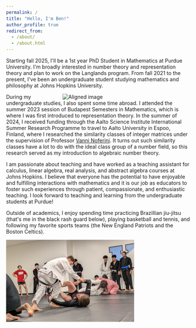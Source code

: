 ```yaml
---
permalink: /
title: "Hello, I'm Ben!"
author_profile: true
redirect_from: 
  - /about/
  - /about.html
---
```


Starting fall 2025, I'll be a 1st year PhD Student in Mathematics at Purdue University. I'm broadly interested in number theory and representation theory and plan to work on the Langlands program. From fall 2021 to the present, I've been an undergraduate student studying mathematics and philosophy at Johns Hopkins University. 

<img src="/images/Facing blackboard side profile.JPG" alt="Aligned image" class="aligned-image"
style="width: 350px; float: right; margin-left: 8px;"> 

During my undergraduate studies, I also spent some time abroad. I attended the summer 2023 session of Budapest Semesters in Mathematics, which is where I was first introduced to representation theory. In the summer of 2024, I received funding through the Aalto Science Institute International Summer Research Programme to travel to Aalto University in Espoo, Finland, where I researched the similarity classes of integer matrices under the supervision of Professor [Vanni Noferini](https://math.aalto.fi/~noferiv1/). It turns out such similarity classes have a lot to do with the ideal class group of a number field, so this research served as my introduction to algebraic number theory. 

I am passionate about teaching and have worked as a teaching assistant for calculus, linear algebra, real analysis, and abstract algebra courses at Johns Hopkins. I believe that everyone has the potential to have enjoyable and fulfilling interactions with mathematics and it is our job as educators to foster such experiences through patient, compassionate, and enthusiastic teaching. I look forward to teaching and learning from the undergraduate students at Purdue!

Outside of academics, I enjoy spending time practicing Brazillian jiu-jitsu (that's me in the black rash guard below), playing basketball and tennis, and following my favorite sports teams (the New England Patriots and the Boston Celtics). 

<img src="/images/Jiu-jitsu (wideshot).jpg" alt="Aligned image" class="aligned-image"
style="width: 350px; float: left"> 
